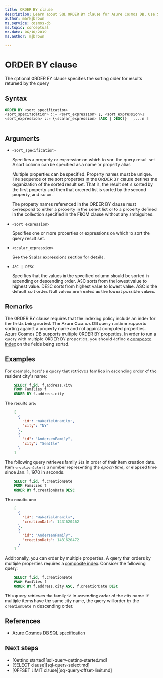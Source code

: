 ```yaml
---
title: ORDER BY clause
description: Learn about SQL ORDER BY clause for Azure Cosmos DB. Use SQL as an Azure Cosmos DB JSON query language.
author: markjbrown
ms.service: cosmos-db
ms.topic: conceptual
ms.date: 06/10/2019
ms.author: mjbrown

---
```

# ORDER BY clause

The optional ORDER BY clause specifies the sorting order for results returned by the query.

## Syntax
  
```sql  
ORDER BY <sort_specification>  
<sort_specification> ::= <sort_expression> [, <sort_expression>]  
<sort_expression> ::= {<scalar_expression> [ASC | DESC]} [ ,...n ]  
  
```  

## Arguments
  
- `<sort_specification>`  
  
   Specifies a property or expression on which to sort the query result set. A sort column can be specified as a name or property alias.  
  
   Multiple properties can be specified. Property names must be unique. The sequence of the sort properties in the ORDER BY clause defines the organization of the sorted result set. That is, the result set is sorted by the first property and then that ordered list is sorted by the second property, and so on.  
  
   The property names referenced in the ORDER BY clause must correspond to either a property in the select list or to a property defined in the collection specified in the FROM clause without any ambiguities.  
  
- `<sort_expression>`  
  
   Specifies one or more properties or expressions on which to sort the query result set.  
  
- `<scalar_expression>`  
  
   See the [Scalar expressions](sql-query-scalar-expressions.md) section for details.  
  
- `ASC | DESC`  
  
   Specifies that the values in the specified column should be sorted in ascending or descending order. ASC sorts from the lowest value to highest value. DESC sorts from highest value to lowest value. ASC is the default sort order. Null values are treated as the lowest possible values.  
  
## Remarks  
  
   The ORDER BY clause requires that the indexing policy include an index for the fields being sorted. The Azure Cosmos DB query runtime supports sorting against a property name and not against computed properties. Azure Cosmos DB supports multiple ORDER BY properties. In order to run a query with multiple ORDER BY properties, you should define a [composite index](index-policy.md#composite-indexes) on the fields being sorted.

## Examples

For example, here's a query that retrieves families in ascending order of the resident city's name:

```sql
    SELECT f.id, f.address.city
    FROM Families f
    ORDER BY f.address.city
```

The results are:

```json
    [
      {
        "id": "WakefieldFamily",
        "city": "NY"
      },
      {
        "id": "AndersenFamily",
        "city": "Seattle"
      }
    ]
```

The following query retrieves family `id`s in order of their item creation date. Item `creationDate` is a number representing the *epoch time*, or elapsed time since Jan. 1, 1970 in seconds.

```sql
    SELECT f.id, f.creationDate
    FROM Families f
    ORDER BY f.creationDate DESC
```

The results are:

```json
    [
      {
        "id": "WakefieldFamily",
        "creationDate": 1431620462
      },
      {
        "id": "AndersenFamily",
        "creationDate": 1431620472
      }
    ]
```

Additionally, you can order by multiple properties. A query that orders by multiple properties requires a [composite index](index-policy.md#composite-indexes). Consider the following query:

```sql
    SELECT f.id, f.creationDate
    FROM Families f
    ORDER BY f.address.city ASC, f.creationDate DESC
```

This query retrieves the family `id`  in ascending order of the city name. If multiple items have the same city name, the query will order by the `creationDate` in descending order.

## References

- [Azure Cosmos DB SQL specification](https://go.microsoft.com/fwlink/p/?LinkID=510612)

## Next steps

- [Getting started][sql-query-getting-started.md]
- [SELECT clause][sql-query-select.md]
- [OFFSET LIMIT clause][sql-query-offset-limit.md]
